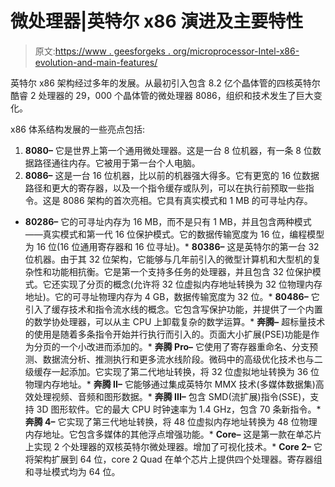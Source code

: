 # 微处理器|英特尔 x86 演进及主要特性

> 原文:[https://www . geesforgeks . org/microprocessor-Intel-x86-evolution-and-main-features/](https://www.geeksforgeeks.org/microprocessor-intel-x86-evolution-and-main-features/)

英特尔 x86 架构经过多年的发展。从最初引入包含 8.2 亿个晶体管的四核英特尔酷睿 2 处理器的 29，000 个晶体管的微处理器 8086，组织和技术发生了巨大变化。

x86 体系结构发展的一些亮点包括:

1.  **8080–**
    它是世界上第一个通用微处理器。这是一台 8 位机器，有一条 8 位数据路径通往内存。它被用于第一台个人电脑。
2.  **8086–**
    这是一台 16 位机器，比以前的机器强大得多。它有更宽的 16 位数据路径和更大的寄存器，以及一个指令缓存或队列，可以在执行前预取一些指令。这是 8086 架构的首次亮相。它具有真实模式和 1 MB 的可寻址内存。

*   **80286–**
    它的可寻址内存为 16 MB，而不是只有 1 MB，并且包含两种模式——真实模式和第一代 16 位保护模式。它的数据传输宽度为 16 位，编程模型为 16 位(16 位通用寄存器和 16 位寻址)。*   **80386–**
    这是英特尔的第一台 32 位机器。由于其 32 位架构，它能够与几年前引入的微型计算机和大型机的复杂性和功能相抗衡。它是第一个支持多任务的处理器，并且包含 32 位保护模式。它还实现了分页的概念(允许将 32 位虚拟内存地址转换为 32 位物理内存地址)。它的可寻址物理内存为 4 GB，数据传输宽度为 32 位。*   **80486–**
    它引入了缓存技术和指令流水线的概念。它包含写保护功能，并提供了一个内置的数学协处理器，可以从主 CPU 上卸载复杂的数学运算。*   **奔腾–**
    超标量技术的使用是随着多条指令开始并行执行而引入的。页面大小扩展(PSE)功能是作为分页的一个小改进而添加的。*   **奔腾 Pro–**
    它使用了寄存器重命名、分支预测、数据流分析、推测执行和更多流水线阶段。微码中的高级优化技术也与二级缓存一起添加。它实现了第二代地址转换，将 32 位虚拟地址转换为 36 位物理内存地址。*   **奔腾 II–**
    它能够通过集成英特尔 MMX 技术(多媒体数据集)高效处理视频、音频和图形数据。*   **奔腾 III–**
    包含 SMD(流扩展)指令(SSE)，支持 3D 图形软件。它的最大 CPU 时钟速率为 1.4 GHz，包含 70 条新指令。*   **奔腾 4–**
    它实现了第三代地址转换，将 48 位虚拟内存地址转换为 48 位物理内存地址。它包含多媒体的其他浮点增强功能。*   **Core–**
    这是第一款在单芯片上实现 2 个处理器的双核英特尔微处理器。增加了可视化技术。*   **Core 2–**
    它将架构扩展到 64 位，core 2 Quad 在单个芯片上提供四个处理器。寄存器组和寻址模式均为 64 位。